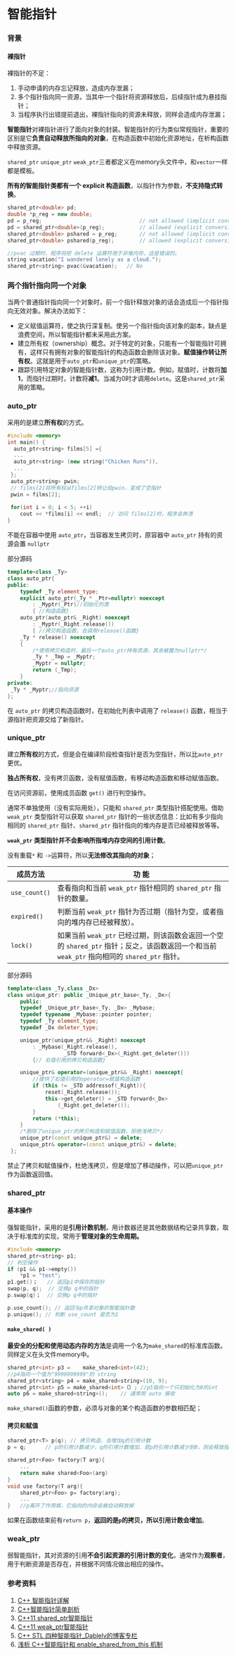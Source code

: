 # 智能指针

### 背景

#### 裸指针

裸指针的不足：

1. 手动申请的内存忘记释放，造成内存泄漏；
2. 多个指针指向同一资源，当其中一个指针将资源释放后，后续指针成为悬挂指针；
3. 当程序执行出错提前退出，裸指针指向的资源未释放，同样会造成内存泄漏；

**智能指针**对裸指针进行了面向对象的封装。智能指针的行为类似常规指针，重要的区别是它**负责自动释放所指向的对象**，在构造函数中初始化资源地址，在析构函数中释放资源。

`shared_ptr` `unique_ptr` `weak_ptr`三者都定义在memory头文件中，和`vector`一样都是模板。

**所有的智能指针类都有一个 explicit 构造函数**，以指针作为参数，**不支持隐式转换**。

```c++
shared_ptr<double> pd; 
double *p_reg = new double;
pd = p_reg;                               // not allowed (implicit conversion)
pd = shared_ptr<double>(p_reg);           // allowed (explicit conversion)
shared_ptr<double> pshared = p_reg;       // not allowed (implicit conversion)
shared_ptr<double> pshared(p_reg);        // allowed (explicit conversion)

//pvac 过期时，程序将把 delete 运算符用于非堆内存，这是错误的。
string vacation("I wandered lonely as a cloud.");
shared_ptr<string> pvac(&vacation);   // No
```

### 两个指针指向同一个对象

当两个普通指针指向同一个对象时，前一个指针释放对象的话会造成后一个指针指向无效对象。解决办法如下：

- 定义赋值运算符，使之执行深复制。使另一个指针指向该对象的副本，缺点是浪费空间，所以智能指针都未采用此方案。
- 建立所有权（ownership）概念。对于特定的对象，只能有一个智能指针可拥有，这样只有拥有对象的智能指针的构造函数会删除该对象。**赋值操作转让所有权**。这就是用于`auto_ptr`和`unique_ptr`的策略。
- 跟踪引用特定对象的智能指针数，这称为引用计数。例如，赋值时，计数将**加1**，而指针过期时，计数将**减1**。当减为0时才调用`delete`。这是`shared_ptr`采用的策略。

### auto_ptr

采用的是建立**所有权**的方式。

```C++
#include <memory>
int main() {
  auto_ptr<string> films[5] ={
  ...
  auto_ptr<string> (new string("Chicken Runs")),
  ...
 };
 auto_ptr<string> pwin;
 // films[2]将所有权从films[2]转让给pwin，变成了空指针
 pwin = films[2]; 
    
 for(int i = 0; i < 5; ++i)
  	cout << *films[i] << endl; 	// 访问 films[2]时，程序会奔溃
}
```

不能在容器中使用 `auto_ptr`，当容器发生拷贝时，原容器中 `auto_ptr` 持有的资源会置 `nullptr`

部分源码

```c++
template<class _Ty>
class auto_ptr{ 
public:
    typedef _Ty element_type;
    explicit auto_ptr(_Ty * _Ptr=nullptr) noexcept
        : _Myptr(_Ptr)//初始化列表
        { //构造函数}
    auto_ptr(auto_ptr& _Right) noexcept
        : _Myptr(_Right.release())
        { //拷贝构造函数，会调用release()函数}
    _Ty * release() noexcept
    {
        /*使用拷贝构造时，最后一个auto_ptr持有资源，其余被置为nullptr*/ 
        _Ty * _Tmp = _Myptr;
        _Myptr = nullptr;
        return (_Tmp);
    }
private:
 _Ty * _Myptr;//指向资源 
};
```

在 `auto_ptr` 的拷贝构造函数时，在初始化列表中调用了 `release()` 函数，相当于源指针把资源交给了新指针。

### unique_ptr

建立**所有权**的方式，但是会在编译阶段检查指针是否为空指针，所以比`auto_ptr`更优。

**独占所有权**，没有拷贝函数，没有赋值函数，有移动构造函数和移动赋值函数。

在访问资源前，使用成员函数 `get()` 进行判空操作。

通常不单独使用（没有实际用处），只能和 `shared_ptr` 类型指针搭配使用。借助 `weak_ptr` 类型指针可以获取 `shared_ptr` 指针的一些状态信息：比如有多少指向相同的 `shared_ptr` 指针、`shared_ptr` 指针指向的堆内存是否已经被释放等等。

**`weak_ptr` 类型指针并不会影响所指堆内存空间的引用计数**。

没有重载`*` 和 `->`运算符，所以**无法修改其指向的对象**；

| 成员方法      | 功 能                                                        |
| ------------- | ------------------------------------------------------------ |
| `use_count()` | 查看指向和当前 `weak_ptr` 指针相同的 `shared_ptr` 指针的数量。 |
| `expired()`   | 判断当前 `weak_ptr` 指针为否过期（指针为空，或者指向的堆内存已经被释放）。 |
| `lock()`      | 如果当前 `weak_ptr` 已经过期，则该函数会返回一个空的 `shared_ptr` 指针；反之，该函数返回一个和当前 `weak_ptr` 指向相同的 `shared_ptr` 指针。 |

部分源码

```c++
template<class _Ty,class _Dx>
class unique_ptr: public _Unique_ptr_base<_Ty, _Dx>{ 
    public:
    typedef _Unique_ptr_base<_Ty, _Dx> _Mybase;
    typedef typename _Mybase::pointer pointer;
    typedef _Ty element_type;
    typedef _Dx deleter_type;

    unique_ptr(unique_ptr&& _Right) noexcept
        : _Mybase(_Right.release(),
                  _STD forward<_Dx>(_Right.get_deleter()))
        {// 右值引用的拷贝构造函数}

    unique_ptr& operator=(unique_ptr&& _Right) noexcept{ 
        //提供了右值引用的operator=赋值构造函数
        if (this != _STD addressof(_Right)){ 
            reset(_Right.release());
            this->get_deleter() = _STD forward<_Dx>
                (_Right.get_deleter());
        }
        return (*this);
    }
    /*删除了unique_ptr的拷贝构造和赋值函数，拒绝浅拷贝*/
    unique_ptr(const unique_ptr&) = delete;
    unique_ptr& operator=(const unique_ptr&) = delete;
 };
```

禁止了拷贝和赋值操作，杜绝浅拷贝，但是增加了移动操作，可以把`unique_ptr`作为函数返回值。

### shared_ptr

#### 基本操作

强智能指针，采用的是**引用计数机制**，用计数器还是其他数据结构记录共享数，取决于标准库的实现，常用于**管理对象的生命周期。**

```c++
#include <memory>
shared_ptr<string> p1;
// 判空操作
if (p1 && p1->empty())
    *p1 = "test";
p1.get()；	// 返回p1中保存的指针
swap(p, q);	 // 交换p q中的指针
p.swap(q)；	// 交换p q中的指针

p.use_count(); // 返回与p共享对象的智能指针数
p.unique(); // 判断 use_count 是否为1
```

#### `make_shared( )`

**最安全的分配和使用动态内存的方法**是调用一个名为`make_shared`的标准库函数。同样定义在头文件memory中。

```c++
shared_ptr<int> p3 =	make_shared<int>(42);
//p4指向一个值为"9999999999"的 string
shared_ptr<string> p4 = make_shared<string>(10, 9);
shared_ptr<int> p5 = make_shared<int>（）; //p5指向一个只初始化为0的int
auto p6 = make_shared<string>();	// 通常用 auto 接收
```

`make_shared()`函数的参数，必须与对象的某个构造函数的参数相匹配；

#### 拷贝和赋值

```c++
shared_ptr<T> p(q);	// 拷贝构造，会增加q的引用计数
p = q; 		// p的引用计数减少，q的引用计数增加，若p的引用计数减少到0，则会释放指向的对象；

shared_ptr<Foo> factory(T arg){
    ...
	return make shared<Foo>(arg)
}
void use factory(T arg){
	shared_ptr<Foo> p= factory(arg);
	...
}	//p离开了作用城，它指向的内存会被自动释放掉
```

如果在函数结束前有`return p`，**返回的是`p`的拷贝，所以引用计数会增加**。

### weak_ptr

弱智能指针，其对资源的引用**不会引起资源的引用计数的变化**，通常作为**观察者**，用于判断资源是否存在，并根据不同情况做出相应的操作。

### 参考资料

1. [C++ 智能指针详解](https://www.cnblogs.com/greatverve/p/smart-ptr.html)
2. [C++智能指针简单剖析](https://www.cnblogs.com/lanxuezaipiao/p/4132096.html)
3. [C++11 shared_ptr智能指针](http://c.biancheng.net/view/7898.html)
4. [C++11 weak_ptr智能指针](http://c.biancheng.net/view/7918.html)
5. [C++ STL 四种智能指针_Dablelv的博客专栏](https://blog.csdn.net/K346K346/article/details/81478223)
6. [浅析 C++智能指针和 enable_shared_from_this 机制](https://mp.weixin.qq.com/s/a7Nl2jnbOtkfzEAK1TxVyA)

